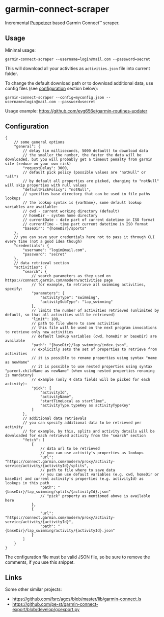 # garmin-connect-scraper

Incremental [Puppeteer](https://github.com/puppeteer/puppeteer) based Garmin Connect™ scraper.

## Usage

Minimal usage:
```
garmin-connect-scraper --username=login@mail.com --password=secret
```

This will download all your activities as ```activities.json``` file into current folder.

To change the default download path or to download additional data, use config files (see [configuration](#Configuration) section below):
```
garmin-connect-scraper --config=myconfig.json --username=login@mail.com --password=secret
```

Usage example: https://github.com/evg656e/garmin-routines-updater

## Configuration

```jsonc
{
    // some general options
    "general": {
        // delay (in milliseconds, 5000 default) to download data 
        // the smaller the number, the faster the data will be downloaded, but you will probably get a timeout penalty from garmin site (reduce on your own risk)
        "requestDelay": 3000,
        // default pick policy (possible values are "notNull" or "all")
        // by default all properties are picked, changing to "notNull" will skip properties with null values 
        "defaultPickPolicy": "notNull",
        // specifies base directory that can be used in file paths lookups
        // the lookup syntax is {varName}, some default lookup variables are available:
        // cwd - current working directory (default)
        // homeDir - system home directory
        // currentDate - date part of current datetime in ISO format
        // currentTime - time part current datetime in ISO format
        "baseDir": "{homeDir}/sports"
    },
    // you can save your credentials here not to pass it through CLI every time (not a good idea though)
    "credentials": {
        "username": "login@mail.com",
        "password": "secret"
    },
    // data retrieval section
    "activities": {
        "search": {
            // search parameters as they used on https://connect.garmin.com/modern/activities page
            // for example, to retrieve all swimming activities, specify:
            "parameters": {
                "activityType": "swimming",
                "activitySubType": "lap_swimming"
            },
            // limits the number of activities retrieved (unlimited by default, so that all activities will be retrieved)
            "limit": 100,
            // path to file where to save activities
            // this file will be used on the next program invocations to retrieve only new activities
            // default lookup variables (сwd, homeDir or baseDir) are available
            "path": "{baseDir}/lap_swimming/index.json",
            // explicitly sets the set of properties to retrieve from activities
            // it is possible to rename properties using syntax "name as newName"
            // it is possible to use nested properties using syntax "parent.childName as newName" (when using nested properties renaming is mandatory)
            // example (only 4 data fields will be picked for each activity):
            "pick": [
                "activityId",
                "activityName",
                "startTimeLocal as startTime",
                "activityType.typeKey as activityTypeKey"
            ]
        },
        // additional data retrievals
        // you can specify additional data to be retrieved per activity
        // for example, by this, splits and activity details will be downloaded for each retrieved activity from the "search" section
        "fetch": [
            {
                // data url to be retrieved
                // you can use activity's properties as lookups
                "url": "https://connect.garmin.com/modern/proxy/activity-service/activity/{activityId}/splits",
                // path to file where to save data
                // you can use default variables (e.g. cwd, homeDir or baseDir) and current activity's properties (e.g. activityId) as lookups in this path
                "path": "{baseDir}/lap_swimming/splits/{activityId}.json"
                // "pick" property as mentioned above is available here
            },
            {
                "url": "https://connect.garmin.com/modern/proxy/activity-service/activity/{activityId}",
                "path": "{baseDir}/lap_swimming/activity/{activityId}.json"
            }
        ]
    }
}
```

The configuration file must be valid JSON file, so be sure to remove the comments, if you use this snippet.

## Links

Some other similar projects:
  * https://github.com/fsrc/agcs/blob/master/lib/garmin-connect.ls
  * https://github.com/pe-st/garmin-connect-export/blob/develop/gcexport.py
